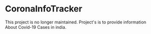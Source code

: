 # CoronaInfoTracker
This project is no longer maintained.
Project's is to provide information About Covid-19 Cases in india.
